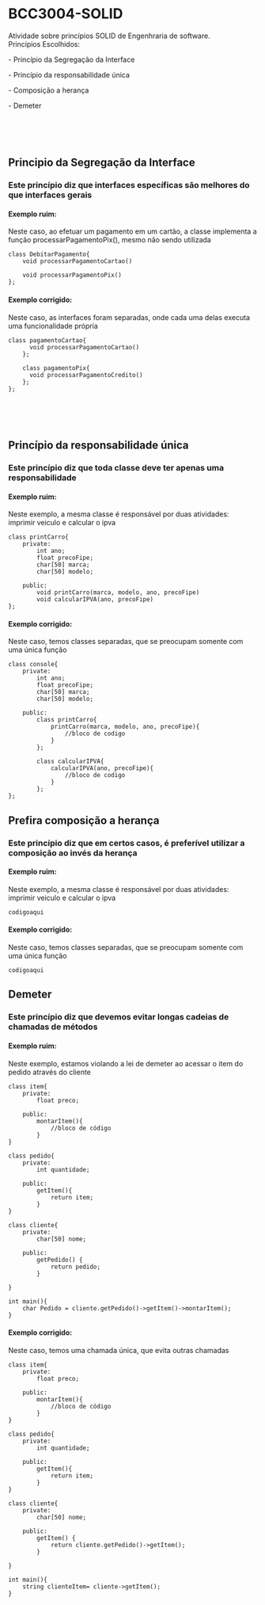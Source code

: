 # BCC3004-SOLID
Atividade sobre princípios SOLID de Engenhraria de software. </br>
  Princípios Escolhidos: </br>
<p>    - Princípio da Segregação da Interface </br></p>
<p>    - Princípio da responsabilidade única </br></p>
<p>    - Composição a herança </br></p>
<p>    - Demeter</br></p>

</br>
</br>
</br>
<h2>  Principio da Segregação da Interface </h2>
<h3>Este princípio diz que interfaces específicas são melhores do que interfaces gerais</h3>
<h4>Exemplo ruim:</h4>
<p>Neste caso, ao efetuar um pagamento em um cartão, a classe implementa a função processarPagamentoPix(), mesmo não sendo utilizada</p>

```
class DebitarPagamento{
    void processarPagamentoCartao() 

    void processarPagamentoPix()
};
```

<h4>Exemplo corrigido:</h4>
<p>Neste caso, as interfaces foram separadas, onde cada uma delas executa uma funcionalidade própria</p>

```
class pagamentoCartao{          
      void processarPagamentoCartao()
    };
  
    class pagamentoPix{
      void processarPagamentoCredito()
    };
};
```
</br>
</br>
</br>
<h2>  Princípio da responsabilidade única </h2>
<h3>Este princípio diz que toda classe deve ter apenas uma responsabilidade</h3>
<h4>Exemplo ruim:</h4>
<p>Neste exemplo, a mesma classe é responsável por duas atividades: imprimir veiculo e calcular o ipva</p>

```
class printCarro{
    private:
        int ano;
        float precoFipe;
        char[50] marca;
        char[50] modelo;

    public:
        void printCarro(marca, modelo, ano, precoFipe) 
        void calcularIPVA(ano, precoFipe)             
};
```

<h4>Exemplo corrigido:</h4>
<p>Neste caso, temos classes separadas, que se preocupam somente com uma única função</p>

```
class console{                                 
    private:                                          
        int ano;
        float precoFipe;
        char[50] marca;
        char[50] modelo;

    public:
        class printCarro{
            printCarro(marca, modelo, ano, precoFipe){
                //bloco de codigo
            }
        };

        class calcularIPVA{
            calcularIPVA(ano, precoFipe){
                //bloco de codigo
            }
        };
};
```

<h2>  Prefira composição a herança </h2>
<h3>Este princípio diz que em certos casos, é preferível utilizar a composição ao invés da herança</h3>
<h4>Exemplo ruim:</h4>
<p>Neste exemplo, a mesma classe é responsável por duas atividades: imprimir veiculo e calcular o ipva</p>

```
codigoaqui
```

<h4>Exemplo corrigido:</h4>
<p>Neste caso, temos classes separadas, que se preocupam somente com uma única função</p>

```
codigoaqui
```

<h2>  Demeter </h2>
<h3>Este princípio diz que devemos evitar longas cadeias de chamadas de métodos</h3>
<h4>Exemplo ruim:</h4>
<p>Neste exemplo, estamos violando a lei de demeter ao acessar o item do pedido através do cliente</p>

```
class item{
    private:
        float preco;

    public:
        montarItem(){
            //bloco de código
        }
}

class pedido{
    private:
        int quantidade;

    public:
        getItem(){
            return item;
        }
}

class cliente{
    private:
        char[50] nome;

    public:
        getPedido() {
            return pedido;
        }
        
}

int main(){
    char Pedido = cliente.getPedido()->getItem()->montarItem();
}

```

<h4>Exemplo corrigido:</h4>
<p>Neste caso, temos uma chamada única, que evita outras chamadas</p>

```
class item{
    private:
        float preco;

    public:
        montarItem(){
            //bloco de código
        }
}

class pedido{
    private:
        int quantidade;

    public:
        getItem(){
            return item;
        }
}

class cliente{
    private:
        char[50] nome;

    public:
        getItem() {
            return cliente.getPedido()->getItem();
        }
        
}

int main(){
    string clienteItem= cliente->getItem();
}

```
